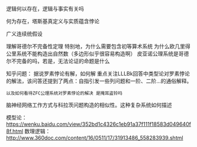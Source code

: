 
逻辑何以存在，逻辑与事实有关吗

何为存在，塔斯基真定义与实质蕴含悖论

广义连续统假设

理解哥德尔不完备性定理
	特别地，为什么需要包含初等算术系统
	为什么欧几里得公里系统不能构造出自然数（多边形似乎很容易构造啊）
	皮亚诺公理系统是哥德尔不完备的吗，若是，无法论证的命题是什么

知乎问题：
据说罗素悖论有解，如何解
	重点关注LLLBk回答中类型论对罗素悖论的解法，该问答还提到了两点：自指引发一些列问题和一阶、二阶...的通俗解释。

	以及如何看待ZFC公理系统对罗素悖论的解决 是掩耳盗铃吗


脑神经网络工作方式与科拉茨问题构造的相似性。这种复杂系统如何描述


模型论：https://wenku.baidu.com/view/352bd1c4326c1eb91a37f111f18583d049640f8f.html
数理逻辑：http://www.360doc.com/content/16/0511/17/31913486_558283939.shtml